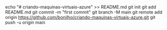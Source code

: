 echo "# criando-maquinas-virtuais-azure" >> README.md
git init
git add README.md
git commit -m "first commit"
git branch -M main
git remote add origin https://github.com/bonilho/criando-maquinas-virtuais-azure.git
git push -u origin main
